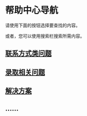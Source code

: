 # 帮助中心导航

请使用下面的按钮选择要查找的内容。

或者，您可以使用搜索栏搜索所需内容。


## [联系方式类问题](./contacts)

## [录取相关问题](./admissions)

## [解决方案](./solutions)

## ......